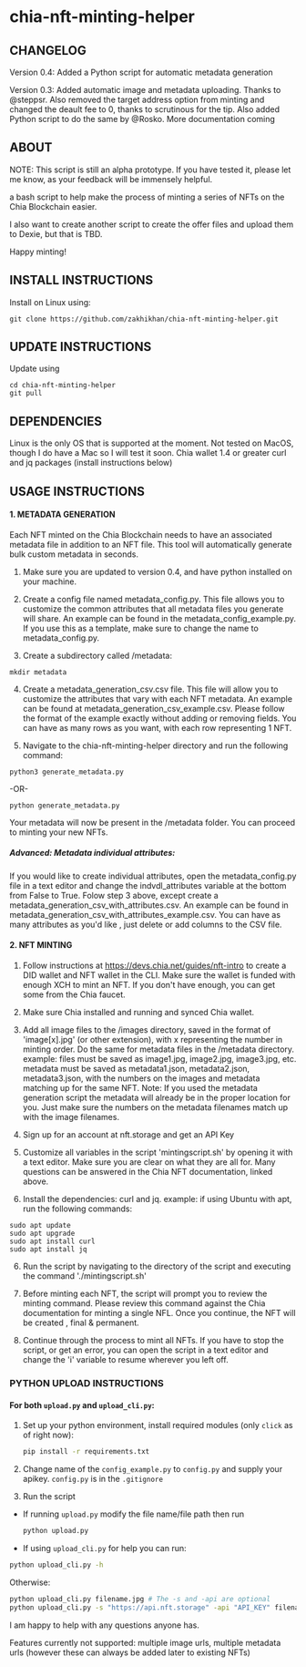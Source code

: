 # chia-nft-minting-helper

## CHANGELOG

Version 0.4: Added a Python script for automatic metadata generation

Version 0.3: Added automatic image and metadata uploading. Thanks to @steppsr. Also removed the target address option from minting and changed the deault fee to 0, thanks to scrutinous for the tip. Also added Python script to do the same by @Rosko. More documentation coming 

## ABOUT

NOTE: This script is still an alpha prototype. If you have tested it, please let me know, as your feedback will be immensely helpful. 

a bash script to help make the process of minting a series of NFTs on the Chia Blockchain easier.

I also want to create another script to create the offer files and upload them to Dexie, but that is TBD.

Happy minting!



## INSTALL INSTRUCTIONS

Install on Linux using:

```shell
git clone https://github.com/zakhikhan/chia-nft-minting-helper.git
```

## UPDATE INSTRUCTIONS

Update using
```shell
cd chia-nft-minting-helper
git pull
```
## DEPENDENCIES

Linux is the only OS that is supported at the moment. Not tested on MacOS, though I do have a Mac so I will test it soon.
Chia wallet 1.4 or greater
curl and jq packages (install instructions below)

## USAGE INSTRUCTIONS

#### 1. METADATA GENERATION

Each NFT minted on the Chia Blockchain needs to have an associated metadata file in addition to an NFT file. This tool will automatically generate bulk custom metadata in seconds.

1. Make sure you are updated to version 0.4, and have python installed on your machine.

2. Create a config file named metadata_config.py. This file allows you to customize the common attributes that all metadata files you generate will share. An example can be found in the metadata_config_example.py. If you use this as a template, make sure to change the name to metadata_config.py.

3. Create a subdirectory called /metadata:

```shell
mkdir metadata
```

4. Create a metadata_generation_csv.csv file. This file will allow you to customize the attributes that vary with each NFT metadata. An example can be found at metadata_generation_csv_example.csv. Please follow the format of the example exactly without adding or removing fields. You can have as many rows as you want, with each
row representing 1 NFT.

5. Navigate to the chia-nft-minting-helper directory and run the following command:
```shell
python3 generate_metadata.py
```
-OR-
```shell
python generate_metadata.py
```

Your metadata will now be present in the /metadata folder. You can proceed to minting your new NFTs.

##### Advanced: Metadata individual attributes:

If you would like to create individual attributes, open the metadata_config.py file in a text editor and change the indvdl_attributes variable at the bottom from False to True. Folow step 3 above, except create a metadata_generation_csv_with_attributes.csv. An example can be found in metadata_generation_csv_with_attributes_example.csv.
You can have as many attributes as you'd like , just delete or add columns to the CSV file. 

#### 2. NFT MINTING
 1. Follow instructions at https://devs.chia.net/guides/nft-intro to create a DID wallet and NFT wallet in the CLI. Make sure the wallet is funded with enough XCH to mint an NFT. If you don't have enough, you can get some from
	the Chia faucet.

 2. Make sure Chia installed and running and synced Chia wallet.

 3. Add all image files to the /images directory, saved in the format of 'image[x].jpg' (or other extension), with x representing the number in minting order. Do the same for metadata files in the /metadata directory.
	example: files must be saved as image1.jpg, image2.jpg, image3.jpg, etc. 
		metadata must be saved as metadata1.json, metadata2.json, metadata3.json, with the numbers on the images and metadata matching up for the same NFT.
	Note: If you used the metadata generation script the metadata will already be in the proper location for you. Just make sure the numbers on the metadata filenames match up with the image filenames.

4. Sign up for an account at nft.storage and get an API Key

5. Customize all variables in the script 'mintingscript.sh' by opening it with a text editor. Make sure you are clear on what they are all for. Many questions can be answered in the Chia NFT documentation, linked above.

6. Install the dependencies: curl and jq. example: if using Ubuntu with apt, run the following commands:

```shell
sudo apt update
sudo apt upgrade
sudo apt install curl
sudo apt install jq
```
6. Run the script by navigating to the directory of the script and executing the command './mintingscript.sh'

9. Before minting each NFT, the script will prompt you to review the minting command. Please review this command against the Chia documentation for minting a single NFL. Once you continue, the NFT will be created , final & permanent.

10. Continue through the process to mint all NFTs. If you have to stop the script, or get an error, you can open the script in a text editor and change the 'i' variable to resume wherever you left off.

### PYTHON UPLOAD INSTRUCTIONS
#### For both `upload.py` and `upload_cli.py`:
1. Set up your python environment, install required modules (only `click` as of right now):

	```bash
	pip install -r requirements.txt
	```
2. Change name of the `config_example.py` to `config.py` and supply your apikey. `config.py` is in the `.gitignore`
3. Run the script
- If running `upload.py` modify the file name/file path then run 
	```bash 
	python upload.py
	```
- If using `upload_cli.py` for help you can run:
```bash
python upload_cli.py -h
``` 
 Otherwise:
 ```bash
 python upload_cli.py filename.jpg # The -s and -api are optional
 python upload_cli.py -s "https://api.nft.storage" -api "API_KEY" filename.jpg
```

I am happy to help with any questions anyone has.

Features currently not supported: multiple image urls, multiple metadata urls (however these can always be added later to existing NFTs)

